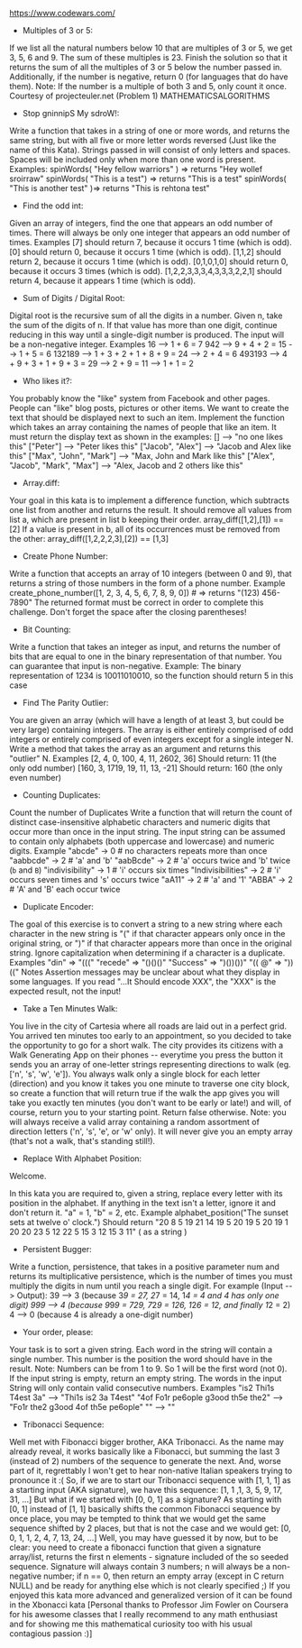 https://www.codewars.com/ 

- Multiples of 3 or 5:

If we list all the natural numbers below 10 that are multiples of 3 or 5, we get 3, 5, 6 and 9. 
The sum of these multiples is 23.
Finish the solution so that it returns the sum of all the multiples of 3 or 5 below the number passed in. 
Additionally, if the number is negative, return 0 (for languages that do have them).
Note: If the number is a multiple of both 3 and 5, only count it once.
Courtesy of projecteuler.net (Problem 1)
MATHEMATICSALGORITHMS

- Stop gninnipS My sdroW!:

Write a function that takes in a string of one or more words, and returns the same string, 
but with all five or more letter words reversed (Just like the name of this Kata). 
Strings passed in will consist of only letters and spaces. 
Spaces will be included only when more than one word is present.
Examples:
spinWords( "Hey fellow warriors" ) => returns "Hey wollef sroirraw" 
spinWords( "This is a test") => returns "This is a test" 
spinWords( "This is another test" )=> returns "This is rehtona test"

- Find the odd int:

Given an array of integers, find the one that appears an odd number of times.
There will always be only one integer that appears an odd number of times.
Examples
[7] should return 7, because it occurs 1 time (which is odd).
[0] should return 0, because it occurs 1 time (which is odd).
[1,1,2] should return 2, because it occurs 1 time (which is odd).
[0,1,0,1,0] should return 0, because it occurs 3 times (which is odd).
[1,2,2,3,3,3,4,3,3,3,2,2,1] should return 4, because it appears 1 time (which is odd).

- Sum of Digits / Digital Root:

Digital root is the recursive sum of all the digits in a number.
Given n, take the sum of the digits of n. If that value has more than one digit, continue reducing in this way until 
a single-digit number is produced. The input will be a non-negative integer.
Examples
    16  -->  1 + 6 = 7
   942  -->  9 + 4 + 2 = 15  -->  1 + 5 = 6
132189  -->  1 + 3 + 2 + 1 + 8 + 9 = 24  -->  2 + 4 = 6
493193  -->  4 + 9 + 3 + 1 + 9 + 3 = 29  -->  2 + 9 = 11  -->  1 + 1 = 2

- Who likes it?:

You probably know the "like" system from Facebook and other pages. People can "like" blog posts, pictures or other items. 
We want to create the text that should be displayed next to such an item.
Implement the function which takes an array containing the names of people that like an item. 
It must return the display text as shown in the examples:
[]                                -->  "no one likes this"
["Peter"]                         -->  "Peter likes this"
["Jacob", "Alex"]                 -->  "Jacob and Alex like this"
["Max", "John", "Mark"]           -->  "Max, John and Mark like this"
["Alex", "Jacob", "Mark", "Max"]  -->  "Alex, Jacob and 2 others like this"

- Array.diff:

Your goal in this kata is to implement a difference function, which subtracts one list from another and returns the result.
It should remove all values from list a, which are present in list b keeping their order.
array_diff([1,2],[1]) == [2]
If a value is present in b, all of its occurrences must be removed from the other:
array_diff([1,2,2,2,3],[2]) == [1,3]

- Create Phone Number:

Write a function that accepts an array of 10 integers (between 0 and 9), 
that returns a string of those numbers in the form of a phone number.
Example
create_phone_number([1, 2, 3, 4, 5, 6, 7, 8, 9, 0]) # => returns "(123) 456-7890"
The returned format must be correct in order to complete this challenge.
Don't forget the space after the closing parentheses!

- Bit Counting:

Write a function that takes an integer as input, and returns the number of bits that are equal to one 
in the binary representation of that number. 
You can guarantee that input is non-negative.
Example: The binary representation of 1234 is 10011010010, so the function should return 5 in this case

- Find The Parity Outlier:

You are given an array (which will have a length of at least 3, but could be very large) containing integers. 
The array is either entirely comprised of odd integers or entirely comprised of even integers except for a single integer N. 
Write a method that takes the array as an argument and returns this "outlier" N.
Examples
[2, 4, 0, 100, 4, 11, 2602, 36]
Should return: 11 (the only odd number)
[160, 3, 1719, 19, 11, 13, -21]
Should return: 160 (the only even number)

- Counting Duplicates:

Count the number of Duplicates
Write a function that will return the count of distinct case-insensitive alphabetic characters and numeric 
digits that occur more than once in the input string. 
The input string can be assumed to contain only alphabets (both uppercase and lowercase) and numeric digits.
Example
"abcde" -> 0 # no characters repeats more than once
"aabbcde" -> 2 # 'a' and 'b'
"aabBcde" -> 2 # 'a' occurs twice and 'b' twice (`b` and `B`)
"indivisibility" -> 1 # 'i' occurs six times
"Indivisibilities" -> 2 # 'i' occurs seven times and 's' occurs twice
"aA11" -> 2 # 'a' and '1'
"ABBA" -> 2 # 'A' and 'B' each occur twice

- Duplicate Encoder:

The goal of this exercise is to convert a string to a new string where each character in the new string is 
"(" if that character appears only once in the original string, or ")" if that character appears more than once in 
the original string. Ignore capitalization when determining if a character is a duplicate.
Examples
"din"      =>  "((("
"recede"   =>  "()()()"
"Success"  =>  ")())())"
"(( @"     =>  "))((" 
Notes
Assertion messages may be unclear about what they display in some languages. 
If you read "...It Should encode XXX", the "XXX" is the expected result, not the input!

- Take a Ten Minutes Walk:

You live in the city of Cartesia where all roads are laid out in a perfect grid. You arrived ten minutes too early to 
an appointment, so you decided to take the opportunity to go for a short walk. The city provides its citizens with a 
Walk Generating App on their phones -- everytime you press the button it sends you an array of one-letter strings 
representing directions to walk (eg. ['n', 's', 'w', 'e']). You always walk only a single block for each 
letter (direction) and you know it takes you one minute to traverse one city block, 
so create a function that will return true if the walk the app gives you will take you exactly ten minutes 
(you don't want to be early or late!) and will, of course, return you to your starting point. Return false otherwise.
Note: you will always receive a valid array containing a random assortment of direction letters 
('n', 's', 'e', or 'w' only). It will never give you an empty array (that's not a walk, that's standing still!).

- Replace With Alphabet Position:

Welcome.

In this kata you are required to, given a string, replace every letter with its position in the alphabet.
If anything in the text isn't a letter, ignore it and don't return it.
"a" = 1, "b" = 2, etc.
Example
alphabet_position("The sunset sets at twelve o' clock.")
Should return "20 8 5 19 21 14 19 5 20 19 5 20 19 1 20 20 23 5 12 22 5 15 3 12 15 3 11" ( as a string )

- Persistent Bugger:

Write a function, persistence, that takes in a positive parameter num and returns its multiplicative persistence, 
which is the number of times you must multiply the digits in num until you reach a single digit.
For example (Input --> Output):
39 --> 3 (because 3*9 = 27, 2*7 = 14, 1*4 = 4 and 4 has only one digit)
999 --> 4 (because 9*9*9 = 729, 7*2*9 = 126, 1*2*6 = 12, and finally 1*2 = 2)
4 --> 0 (because 4 is already a one-digit number)

- Your order, please:

Your task is to sort a given string. Each word in the string will contain a single number. 
This number is the position the word should have in the result.
Note: Numbers can be from 1 to 9. So 1 will be the first word (not 0).
If the input string is empty, return an empty string. The words in the input String will only contain valid 
consecutive numbers.
Examples
"is2 Thi1s T4est 3a"  -->  "Thi1s is2 3a T4est"
"4of Fo1r pe6ople g3ood th5e the2"  -->  "Fo1r the2 g3ood 4of th5e pe6ople"
""  -->  ""

- Tribonacci Sequence:

Well met with Fibonacci bigger brother, AKA Tribonacci.
As the name may already reveal, it works basically like a Fibonacci, but summing the last 3 (instead of 2) numbers 
of the sequence to generate the next. And, worse part of it, regrettably 
I won't get to hear non-native Italian speakers trying to pronounce it :(
So, if we are to start our Tribonacci sequence with [1, 1, 1] as a starting input (AKA signature), we have this sequence:
[1, 1 ,1, 3, 5, 9, 17, 31, ...]
But what if we started with [0, 0, 1] as a signature? As starting with [0, 1] instead of [1, 1] basically 
shifts the common Fibonacci sequence by once place, you may be tempted to think that we would get 
the same sequence shifted by 2 places, but that is not the case and we would get:
[0, 0, 1, 1, 2, 4, 7, 13, 24, ...]
Well, you may have guessed it by now, but to be clear: you need to create a fibonacci function that given 
a signature array/list, returns the first n elements - signature included of the so seeded sequence.
Signature will always contain 3 numbers; n will always be a non-negative number; if n == 0, then return 
an empty array (except in C return NULL) and be ready for anything else which is not clearly specified ;)
If you enjoyed this kata more advanced and generalized version of it can be found in the Xbonacci kata
[Personal thanks to Professor Jim Fowler on Coursera for his awesome classes that I really recommend to 
any math enthusiast and for showing me this mathematical curiosity too with his usual contagious passion :)]


